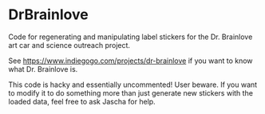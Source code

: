 DrBrainlove
===========

Code for regenerating and manipulating label stickers for the Dr. Brainlove art car and science outreach project.

See https://www.indiegogo.com/projects/dr-brainlove if you want to know what Dr. Brainlove is.

This code is hacky and essentially uncommented!  User beware.  If you want to modify it to do something more than just generate new stickers with the loaded data, feel free to ask Jascha for help.
